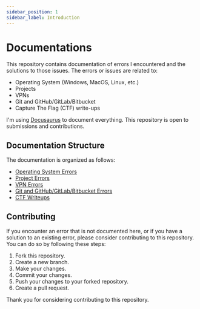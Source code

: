 ```yaml
---
sidebar_position: 1
sidebar_label: Introduction
---
```


# Documentations

This repository contains documentation of errors I encountered and the solutions to those issues.
The errors or issues are related to:

- Operating System (Windows, MacOS, Linux, etc.)
- Projects
- VPNs
- Git and GitHub/GitLab/Bitbucket
- Capture The Flag (CTF) write-ups

I'm using [Docusaurus](https://docusaurus.io/) to document everything. This repository is open to submissions and contributions.

## Documentation Structure

The documentation is organized as follows:

- [Operating System Errors](#)
- [Project Errors](#)
- [VPN Errors](#)
- [Git and GitHub/GitLab/Bitbucket Errors](/docs/category/git)
- [CTF Writeups](#)

## Contributing

If you encounter an error that is not documented here, or if you have a solution to an existing error,
please consider contributing to this repository. You can do so by following these steps:

1. Fork this repository.
2. Create a new branch.
3. Make your changes.
4. Commit your changes.
5. Push your changes to your forked repository.
6. Create a pull request.

Thank you for considering contributing to this repository.